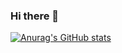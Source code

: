 ### Hi there 👋
[![Anurag's GitHub stats](https://github-readme-stats.vercel.app/api?username=m1kep)](https://github.com/anuraghazra/github-readme-stats)

<!--
**M1kep/M1kep** is a ✨ _special_ ✨ repository because its `README.md` (this file) appears on your GitHub profile.

Here are some ideas to get you started:

- 🔭 I’m currently working on ...
- 🌱 I’m currently learning ...
- 👯 I’m looking to collaborate on ...
- 🤔 I’m looking for help with ...
- 💬 Ask me about ...
- 📫 How to reach me: ...
- 😄 Pronouns: ...
- ⚡ Fun fact: ...
-->

